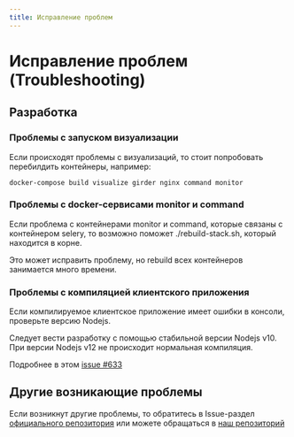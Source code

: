 ```yaml
---
title: Исправление проблем
---
```


# Исправление проблем (Troubleshooting)

## Разработка

### Проблемы с запуском визуализации

Если происходят проблемы с визуализаций, то стоит попробовать перебилдить контейнеры, например:

```
docker-compose build visualize girder nginx command monitor
```

### Проблемы с docker-сервисами monitor и command

Если проблема с контейнерами monitor и command, которые связаны с контейнером selery, то возможно поможет ./rebuild-stack.sh, который находится в корне.

Это может исправить проблему, но rebuild всех контейнеров занимается много времени.

### Проблемы с компиляцией клиентского приложения

Если компилируемое клиентское приложение имеет ошибки в консоли, проверьте версию Nodejs.

Следует вести разработку с помощью стабильной версии Nodejs v10. При версии Nodejs v12 не происходит нормальная компиляция.

Подробнее в этом [issue #633](https://github.com/Kitware/HPCCloud/issues/633)

## Другие возникающие проблемы

Если возникнут другие проблемы, то обратитесь в Issue-раздел [официального репозитория](https://github.com/Kitware/HPCCloud/issues) или можете обращаться в [наш репозиторий](https://github.com/dealenx/hpccloud-kemsu/issues)
